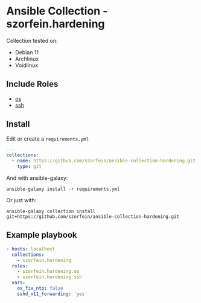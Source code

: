 # Ansible Collection - szorfein.hardening

Collection tested on:
+ Debian 11
+ Archlinux
+ Voidlinux

## Include Roles

+ [os](https://github.com/szorfein/ansible-collection-hardening/tree/main/roles/os)
+ [ssh](https://github.com/szorfein/ansible-collection-hardening/tree/main/roles/ssh)

## Install

Edit or create a `requirements.yml`

```yml
---
collections:
  - name: https://github.com/szorfein/ansible-collection-hardening.git
    type: git
```

And with ansible-galaxy:

    ansible-galaxy install -r requirements.yml

Or just with:

    ansible-galaxy collection install git+https://github.com/szorfein/ansible-collection-hardening.git

## Example playbook

```yml
- hosts: localhost
  collections:
    - szorfein.hardening
  roles:
    - szorfein.hardening.os
    - szorfein.hardening.ssh
  vars:
    os_fix_ntp: false
    sshd_x11_forwarding: 'yes'
```
